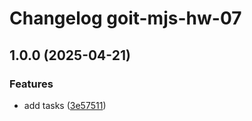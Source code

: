 # Changelog goit-mjs-hw-07

## 1.0.0 (2025-04-21)

### Features

* add tasks ([3e57511](https://gitlab.com/goit-uni/js-fls/hw/goit-js-hw-07/commit/3e575118b669f3179e0135bed80ec3c9c0b80c68))
